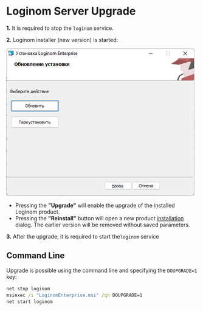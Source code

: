# Loginom Server Upgrade

**1.** It is required to stop the `loginom` service.

**2.** Loginom installer (new version) is started:

![](../../images/server_msi_upgrade.png)

* Pressing the **"Upgrade"** will enable the upgrade of the installed Loginom product.
* Pressing the **"Reinstall"** button will open a new product [installation](./setup.md) dialog. The earlier version will be removed without saved parameters.

**3.** After the upgrade, it is required to start the`loginom` service

## Command Line

Upgrade is possible using the command line and specifying the `DOUPGRADE=1` key:

```cmd
net stop loginom
msiexec /i "LoginomEnterprise.msi" /qn DOUPGRADE=1
net start loginom
```
